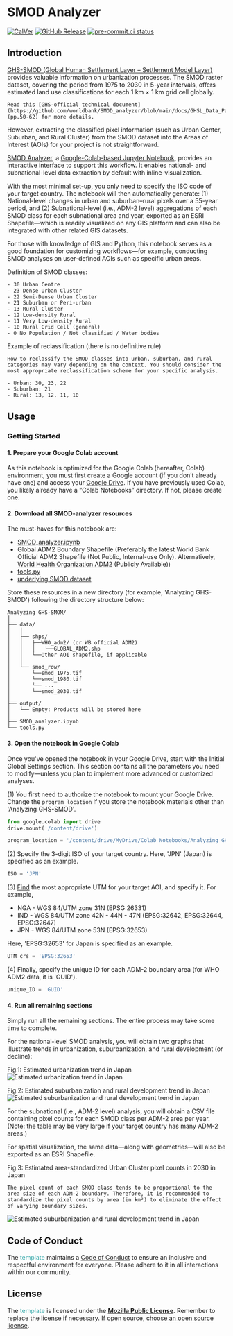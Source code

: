 # SMOD Analyzer

[![CalVer](https://img.shields.io/badge/calver-YY.0M.MICRO-22bfda.svg)](https://calver.org)
[![GitHub Release](https://img.shields.io/github/v/release/worldbank/template)](https://github.com/worldbank/template/releases)
[![pre-commit.ci status](https://results.pre-commit.ci/badge/github/worldbank/template/main.svg)](https://results.pre-commit.ci/latest/github/worldbank/template/main)

## Introduction
[GHS-SMOD (Global Human Settlement Layer – Settlement Model Layer)](https://human-settlement.emergency.copernicus.eu/download.php?ds=smod) provides valuable information on urbanization processes. The SMOD raster dataset, covering the period from 1975 to 2030 in 5-year intervals, offers estimated land use classifications for each 1 km × 1 km grid cell globally.

```{margin} ✨ For the details of GHS-SMOD
Read this [GHS-official technical document](https://github.com/worldbank/SMOD_analyzer/blob/main/docs/GHSL_Data_Package_2023.pdf) (pp.50-62) for more details.
```


However, extracting the classified pixel information (such as Urban Center, Suburban, and Rural Cluster) from the SMOD dataset into the Areas of Interest (AOIs) for your project is not straightforward.

[SMOD Analyzer](https://github.com/worldbank/SMOD_analyzer/blob/main/notebooks/SMOD_analyzer.ipynb), a [Google-Colab-based Jupyter Notebook](https://colab.google/), provides an interactive interface to support this workflow. It enables national- and subnational-level data extraction by default with inline-visualization.

With the most minimal set-up, you only need to specify the ISO code of your target country. The notebook will then automatically generate: (1) National-level changes in urban and suburban–rural pixels over a 55-year period, and (2) Subnational-level (i.e., ADM-2 level) aggregations of each SMOD class for each subnational area and year, exported as an ESRI Shapefile—which is readily visualized on any GIS platform and can also be integrated with other related GIS datasets.

For those with knowledge of GIS and Python, this notebook serves as a good foundation for customizing workflows—for example, conducting SMOD analyses on user-defined AOIs such as specific urban areas.


Definition of SMOD classes:
```
- 30 Urban Centre
- 23 Dense Urban Cluster
- 22 Semi-Dense Urban Cluster
- 21 Suburban or Peri-urban
- 13 Rural Cluster
- 12 Low-density Rural
- 11 Very Low-density Rural
- 10 Rural Grid Cell (general)
- 0 No Population / Not classified / Water bodies
```

Example of reclassification (there is no definitive rule)
```{margin} ✨ Reclassification of SMOD classes
How to reclassify the SMOD classes into urban, suburban, and rural categories may vary depending on the context. You should consider the most appropriate reclassification scheme for your specific analysis.
```
```
- Urban: 30, 23, 22
- Suburban: 21
- Rural: 13, 12, 11, 10
```

## Usage

### Getting Started
#### 1. **Prepare your Google Colab account**
As this notebook is optimized for the Google Colab (hereafter, Colab) environment, you must first create a Google account (if you don’t already have one) and access your [Google Drive](https://drive.google.com/drive/my-drive).
If you have previously used Colab, you likely already have a “Colab Notebooks” directory. If not, please create one.

#### 2. **Download all SMOD-analyzer resources**
The must-haves for this notebook are:
- [SMOD_analyzer.ipynb](https://github.com/worldbank/SMOD_analyzer/blob/main/notebooks/SMOD_analyzer.ipynb)
- Global ADM2 Boundary Shapefile (Preferably the latest World Bank Official ADM2 Shapefile (Not Public, Internal-use Only). Alternatively, [World Health Organization ADM2](https://gis-who.hub.arcgis.com/pages/detailedboundary) (Publicly Available))
- [tools.py](https://github.com/worldbank/SMOD_analyzer/blob/main/src/tools.py)
- [underlying SMOD dataset](https://github.com/worldbank/SMOD_analyzer/tree/main/data/smod_raw)


Store these resources in a new directory (for example, 'Analyzing GHS-SMOD') following the directory structure below:
```
Analyzing GHS-SMOM/
│
├── data/
│   │
│   ├── shps/
│   │   ├──WHO_adm2/ (or WB official ADM2)
│   │   │   └──GLOBAL_ADM2.shp
│   │   └──Other AOI shapefile, if applicable
│   │
│   └── smod_row/
│       └──smod_1975.tif
│       └──smod_1980.tif
│       └── ...
│       └──smod_2030.tif
│
├── output/
│   └── Empty: Products will be stored here
│
├── SMOD_analyzer.ipynb
└── tools.py
```

#### 3. **Open the notebook in Google Colab**

Once you've opened the notebook in your Google Drive, start with the Initial Global Settings section. This section contains all the parameters you need to modify—unless you plan to implement more advanced or customized analyses.

(1) You first need to authorize the notebook to mount your Google Drive. Change the `program_location` if you store the notebook materials other than 'Analyzing GHS-SMOD'.

```python
from google.colab import drive
drive.mount('/content/drive')

program_location = '/content/drive/MyDrive/Colab Notebooks/Analyzing GHS-SMOD'
```

(2) Specify the 3-digit ISO of your target country. Here, 'JPN' (Japan) is specified as an example.
```python
ISO = 'JPN'
```

(3) [Find](https://epsg.io/) the most appropriate UTM for your target AOI, and specify it. For example,

- NGA - WGS 84/UTM zone 31N (EPSG:26331)
- IND - WGS 84/UTM zone 42N - 44N - 47N (EPSG:32642, EPSG:32644, EPSG:32647)
- JPN - WGS 84/UTM zone 53N (EPSG:32653)

Here, 'EPSG:32653' for Japan is specified as an example.
```python
UTM_crs = 'EPSG:32653'
```

(4) Finally, specify the unique ID for each ADM-2 boundary area (for WHO ADM2 data, it is 'GUID').
```python
unique_ID = 'GUID'
```

#### 4. **Run all remaining sections**
Simply run all the remaining sections. The entire process may take some time to complete.

For the national-level SMOD analysis, you will obtain two graphs that illustrate trends in urbanization, suburbanization, and rural development (or decline):

Fig.1: Estimated urbanization trend in Japan
![Estimated urbanization trend in Japan](/docs/images/JPN_SMOD_national__urban.png)

Fig.2: Estimated suburbanization and rural development trend in Japan
![Estimated suburbanization and rural development trend in Japan](/docs/images/JPN_SMOD_national__suburb_rural.png)


For the subnational (i.e., ADM-2 level) analysis, you will obtain a CSV file containing pixel counts for each SMOD class per ADM-2 area per year.
(Note: the table may be very large if your target country has many ADM-2 areas.)

For spatial visualization, the same data—along with geometries—will also be exported as an ESRI Shapefile.

Fig.3: Estimated area-standardized Urban Cluster pixel counts in 2030 in Japan
```{margin} ✨ Data handling note
The pixel count of each SMOD class tends to be proportional to the area size of each ADM-2 boundary. Therefore, it is recommended to standardize the pixel counts by area (in km²) to eliminate the effect of varying boundary sizes.
```
![Estimated suburbanization and rural development trend in Japan](/docs/images/JAPAN_TEST.png)



## Code of Conduct

The <span style="color:#3EACAD">template</span> maintains a [Code of Conduct](docs/CODE_OF_CONDUCT.md) to ensure an inclusive and respectful environment for everyone. Please adhere to it in all interactions within our community.

## License

The <span style="color:#3EACAD">template</span> is licensed under the [**Mozilla Public License**](https://www.mozilla.org/en-US/MPL). Remember to replace the [license](LICENSE) if necessary. If open source, [choose an open source license](https://choosealicense.com).
